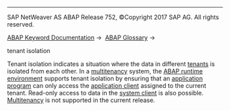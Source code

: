   

* * *

SAP NetWeaver AS ABAP Release 752, ©Copyright 2017 SAP AG. All rights reserved.

[ABAP Keyword Documentation](javascript:call_link\('abenabap.htm'\)) →  [ABAP Glossary](javascript:call_link\('abenabap_glossary.htm'\)) → 

tenant isolation

Tenant isolation indicates a situation where the data in different [tenants](javascript:call_link\('abentenant_glosry.htm'\) "Glossary Entry") is isolated from each other. In a [multitenancy](javascript:call_link\('abenmegatenancy_glosry.htm'\) "Glossary Entry") system, the [ABAP runtime environment](javascript:call_link\('abenabap_runtime_envir_glosry.htm'\) "Glossary Entry") supports tenant isolation by ensuring that an [application program](javascript:call_link\('abenapplication_program_glosry.htm'\) "Glossary Entry") can only access the [application client](javascript:call_link\('abenapplication_client_glosry.htm'\) "Glossary Entry") assigned to the current tenant. Read-only access to data in the [system client](javascript:call_link\('abensystem_client_glosry.htm'\) "Glossary Entry") is also possible. [Multitenancy](javascript:call_link\('abenmegatenancy_glosry.htm'\) "Glossary Entry") is not supported in the current release.